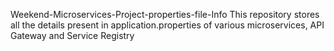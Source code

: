 Weekend-Microservices-Project-properties-file-Info
This repository stores all the details present in application.properties of various microservices, API Gateway and Service Registry
